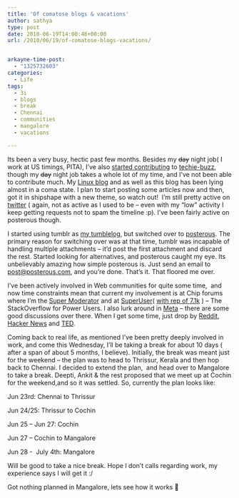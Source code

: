 ```yaml
---
title: 'Of comatose blogs & vacations'
author: sathya
type: post
date: 2010-06-19T14:00:48+00:00
url: /2010/06/19/of-comatose-blogs-vacations/


arkayne-time-post:
  - "1325732603"
categories:
  - Life
tags:
  - 3i
  - blogs
  - break
  - Chennai
  - communities
  - mangalore
  - vacations

---
```

Its been a very busy, hectic past few months. Besides my <strike>day</strike> night job( I work at US timings, PITA), I’ve also <a href="http://techie-buzz.com/author/sathya" target="_blank">started contributing</a> to <a href="http://techie-buzz.com" target="_blank">techie-buzz</a>, though my <strike>day</strike> night job takes a whole lot of my time, and I’ve not been able to contribute much. My <a href="http://sathyasays.com/" target="_blank">Linux blog</a> and as well as this blog has been lying almost in a coma state. I plan to start posting some articles now and then, got it in shipshape with a new theme, so watch out!&#160; I’m still pretty active on <a href="http://twitter.com/sathyabhat" target="_blank">twitter</a> ( again, not as active as I used to be – even with my “low” activity I keep getting requests not to spam the timeline &#58;&#112;). I’ve been fairly active on posterous though. 

I started using tumblr as <a href="http://tumble.sathyabh.at" target="_blank">my tumblelog</a>, but switched over to <a href="http://post.sathyabh.at" target="_blank">posterous</a>. The primary reason for switching over was at that time, tumblr was incapable of handling multiple attachments – it’d post the first attachment and discard the rest. Started looking for alternatives, and posterous caught my eye. Its unbelievably amazing how simple posterous is. Just send an email to <post@posterous.com>, and you’re done. That’s it. That floored me over. 

I’ve been actively involved in Web communities for quite some time,&#160; and now time constraints mean that current my involvement is at Chip forums where I’m the <a href="http://www.chip.in/forums/memberlist.php?mode=viewprofile&u=31003" target="_blank">Super Moderator</a> and at <a href="http://superuser.com" target="_blank">SuperUser</a>( <a href="http://superuser.com/users/4377/sathya" target="_blank">with rep of 7.1k</a> ) – The StackOverflow for Power Users. I also lurk around in <a href="http://meta.stackoverflow.com" target="_blank">Meta</a> – there are some good discussions over there. When I get some time, just drop by <a href="http://reddit.com" target="_blank">Reddit</a>, <a href="http://news.ycombinator.com" target="_blank">Hacker News</a> and <a href="http://www.ted.com/" target="_blank">TED</a>.

Coming back to real life, as mentioned I’ve been pretty deeply involved in work, and come this Wednesday, I’ll be taking a break for about 10 days ( after a span of about 5 months, I believe). Initially, the break was meant just for the weekend – the plan was to head to Thrissur, Kerala and then hop back to Chennai. I decided to extend the plan,&#160; and head over to Mangalore to take a break. Deepti, Ankit & the rest proposed that we meet up at Cochin for the weekend,and so it was settled. So, currently the plan looks like:

Jun 23rd: Chennai to Thrissur

Jun 24/25: Thrissur to Cochin

Jun 25 – Jun 27: Cochin

Jun 27 – Cochin to Mangalore

Jun 28 -&#160; July 4th: Mangalore 

Will be good to take a nice break. Hope I don’t calls regarding work, my experience says I will get it :/ 

Got nothing planned in Mangalore, lets see how it works 🙂
